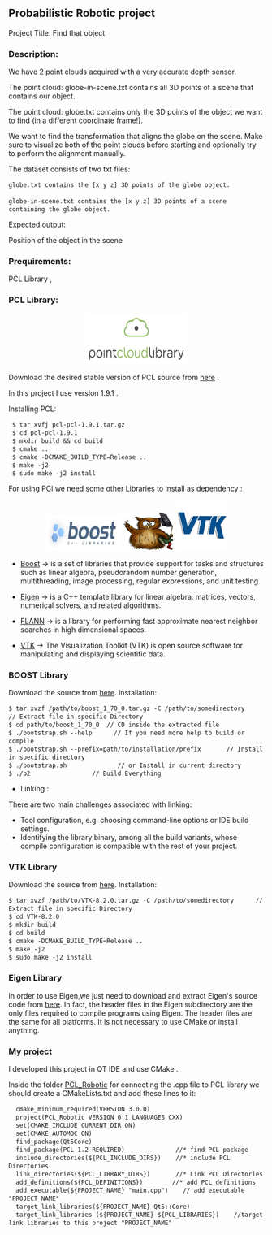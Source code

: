 ## Probabilistic Robotic project

Project Title: Find that object

### Description: 
We have 2 point clouds acquired with a very accurate depth sensor.

The point cloud: globe-in-scene.txt contains all 3D points of a scene that contains our object.

The point cloud: globe.txt contains only the 3D points of the object we want to find (in a different coordinate frame!).

We want to find the transformation that aligns the globe on the scene.
Make sure to visualize both of the point clouds before starting
and optionally try to perform the alignment manually.

The dataset consists of two txt files:

	globe.txt contains the [x y z] 3D points of the globe object.
  
	globe-in-scene.txt contains the [x y z] 3D points of a scene containing the globe object.
  
Expected output:

Position of the object in the scene


### Prequirements: 
PCL Library , 

### PCL Library:
 <p align="center">
  <img width="200" height="100"  src="https://github.com/ahmadkh1995/PCL_Probabilistic_Robotic/blob/master/Tools_Logo/Point_Cloud.png">
  
</p>
 
Download the desired stable version of PCL source from [here](https://github.com/PointCloudLibrary/pcl/releases) .

In this project I use version 1.9.1 .

Installing PCL:

     $ tar xvfj pcl-pcl-1.9.1.tar.gz
     $ cd pcl-pcl-1.9.1 
     $ mkdir build && cd build
     $ cmake ..
     $ cmake -DCMAKE_BUILD_TYPE=Release ..
     $ make -j2
     $ sudo make -j2 install
     
     
 For using PCl we need some other Libraries to install as dependency :
 
  <p align="center">
  <img width="150" height="70"  src="https://github.com/ahmadkh1995/PCL_Probabilistic_Robotic/blob/master/Tools_Logo/Boost.jpeg">
  <img width="100" height="75" style="margin-left=10px;" src="https://github.com/ahmadkh1995/PCL_Probabilistic_Robotic/blob/master/Tools_Logo/Eigen.png">
  <img width="100" height="100" style="margin-left=20px;" src="https://github.com/ahmadkh1995/PCL_Probabilistic_Robotic/blob/master/Tools_Logo/VTK.png">
</p>
 
 - [Boost](https://www.boost.org/) -> is a set of libraries that provide support for tasks and structures  such as linear algebra, pseudorandom number generation, multithreading, image processing, regular expressions, and unit testing.
 
 - [Eigen](http://eigen.tuxfamily.org/index.php?title=Main_Page) -> is a C++ template library for linear algebra: matrices, vectors, numerical solvers, and related algorithms.
 
 - [FLANN](https://www.cs.ubc.ca/research/flann/) -> is a library for performing fast approximate nearest neighbor searches in high dimensional spaces.
 
 - [VTK](https://vtk.org/) -> The Visualization Toolkit (VTK) is open source software for manipulating and displaying scientific data.
 
### BOOST Library
Download the source from [here](https://www.boost.org/users/download/).
Installation:

    $ tar xvzf /path/to/boost_1_70_0.tar.gz -C /path/to/somedirectory      // Extract file in specific Directory
    $ cd path/to/boost_1_70_0  // CD inside the extracted file
    $ ./bootstrap.sh --help      // If you need more help to build or compile
    $ ./bootstrap.sh --prefix=path/to/installation/prefix       // Install in specific directory
    $ ./bootstrap.sh              // or Install in current directory
    $ ./b2                 // Build Everything
		       
 - Linking :
 
 There are two main challenges associated with linking:    
 - Tool configuration, e.g. choosing command-line options or IDE build settings.
 - Identifying the library binary, among all the build variants, whose compile configuration is compatible with the rest of your project.

### VTK Library
Download the source from [here](https://vtk.org/download/).
Installation:

    $ tar xvzf /path/to/VTK-8.2.0.tar.gz -C /path/to/somedirectory      // Extract file in specific Directory
    $ cd VTK-8.2.0
    $ mkdir build
    $ cd build
    $ cmake -DCMAKE_BUILD_TYPE=Release ..
    $ make -j2
    $ sudo make -j2 install
 

### Eigen Library
In order to use Eigen,we just need to download and extract Eigen's source code from [here](http://eigen.tuxfamily.org/index.php?title=Main_Page#Download). In fact, the header files in the Eigen subdirectory are the only files required to compile programs using Eigen. The header files are the same for all platforms. It is not necessary to use CMake or install anything.


### My project
I developed this project in QT IDE and use CMake .

Inside the folder [PCL_Robotic](https://github.com/ahmadkh1995/PCL_Probabilistic_Robotic/tree/master/PCL_Robotic)
for connecting the .cpp file to PCL library we should create a CMakeLists.txt and add these lines to it:

      cmake_minimum_required(VERSION 3.0.0)
      project(PCL_Robotic VERSION 0.1 LANGUAGES CXX)
      set(CMAKE_INCLUDE_CURRENT_DIR ON)
      set(CMAKE_AUTOMOC ON)
      find_package(Qt5Core)
      find_package(PCL 1.2 REQUIRED)              //* find PCL package
      include_directories(${PCL_INCLUDE_DIRS})    //* include PCL Directories
      link_directories(${PCL_LIBRARY_DIRS})       //* Link PCL Directories
      add_definitions(${PCL_DEFINITIONS})        //* add PCL definitions
      add_executable(${PROJECT_NAME} "main.cpp")    // add executable "PROJECT_NAME"
      target_link_libraries(${PROJECT_NAME} Qt5::Core)
      target_link_libraries (${PROJECT_NAME} ${PCL_LIBRARIES})    //target link libraries to this project "PROJECT_NAME"

